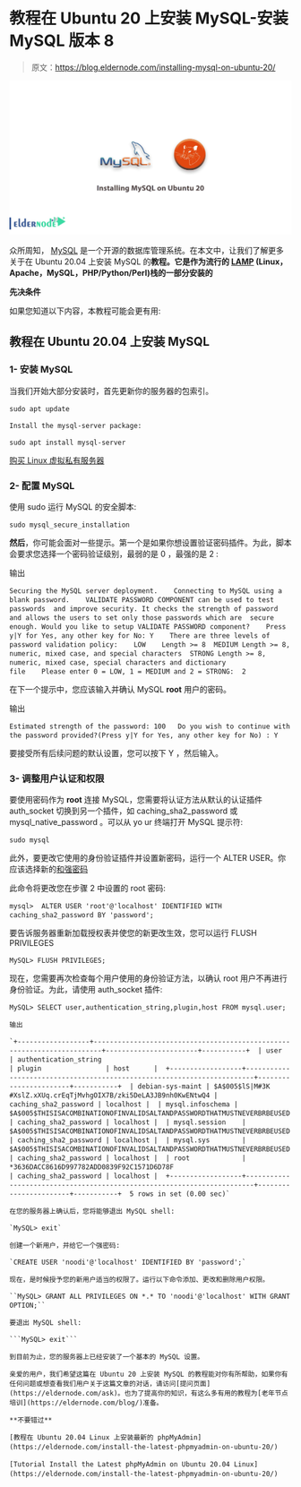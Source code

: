 # 教程在 Ubuntu 20 上安装 MySQL-安装 MySQL 版本 8

> 原文：<https://blog.eldernode.com/installing-mysql-on-ubuntu-20/>

![Tutorial installing MySQL on Ubuntu 20](img/3c5826c7b07af1280521bf635dd34f36.png)

众所周知， [MySQL](https://www.mysql.com/) 是一个开源的数据库管理系统。在本文中，让我们了解更多关于在 Ubuntu 20.04 上安装 MySQL 的**教程。它是作为流行的 [LAMP](https://eldernode.com/how-to-install-lamp-on-ubuntu-20-04/) (Linux，Apache，MySQL，PHP/Python/Perl)栈的一部分安装的**

**先决条件**

如果您知道以下内容，本教程可能会更有用:

## 教程在 Ubuntu 20.04 上安装 MySQL

### 1- 安装 MySQL

当我们开始大部分安装时，首先更新你的服务器的包索引。

```
sudo apt update 
```

```
Install the mysql-server package:
```

```
sudo apt install mysql-server
```

[购买 Linux 虚拟私有服务器](https://eldernode.com/linux-vps/)

### 2- 配置 MySQL

使用 sudo 运行 MySQL 的安全脚本:

```
sudo mysql_secure_installation 
```

**然后**，你可能会面对一些提示。第一个是如果你想设置验证密码插件。为此，脚本会要求您选择一个密码验证级别，最弱的是 0 ，最强的是 2 :

输出

```
Securing the MySQL server deployment.    Connecting to MySQL using a blank password.    VALIDATE PASSWORD COMPONENT can be used to test passwords  and improve security. It checks the strength of password  and allows the users to set only those passwords which are  secure enough. Would you like to setup VALIDATE PASSWORD component?    Press y|Y for Yes, any other key for No: Y    There are three levels of password validation policy:    LOW    Length >= 8  MEDIUM Length >= 8, numeric, mixed case, and special characters  STRONG Length >= 8, numeric, mixed case, special characters and dictionary                  file    Please enter 0 = LOW, 1 = MEDIUM and 2 = STRONG:  2 
```

在下一个提示中，您应该输入并确认 MySQL **root** 用户的密码。

输出

```
Estimated strength of the password: 100   Do you wish to continue with the password provided?(Press y|Y for Yes, any other key for No) : Y
```

要接受所有后续问题的默认设置，您可以按下 Y ，然后输入。

### 3- 调整用户认证和权限

要使用密码作为 **root** 连接 MySQL，您需要将认证方法从默认的认证插件 auth_socket 切换到另一个插件，如 caching_sha2_password 或 mysql_native_password 。可以从 yo ur 终端打开 MySQL 提示符:

```
sudo mysql 
```

此外，要更改它使用的身份验证插件并设置新密码，运行一个 ALTER USER。你应该选择新的[和强密码](https://eldernode.com/how-to-create-strong-password/)

此命令将更改您在步骤 2 中设置的 root 密码:

```
mysql>  ALTER USER 'root'@'localhost' IDENTIFIED WITH caching_sha2_password BY 'password'; 
```

要告诉服务器重新加载授权表并使您的新更改生效，您可以运行 FLUSH PRIVILEGES

```
MySQL> FLUSH PRIVILEGES;
```

现在，您需要再次检查每个用户使用的身份验证方法，以确认 root 用户不再进行身份验证。为此，请使用 auth_socket 插件:

```
MySQL> SELECT user,authentication_string,plugin,host FROM mysql.user; 
```

`输出`

```
`+------------------+------------------------------------------------------------------------+-----------------------+-----------+  | user             | authentication_string                                                  | plugin                | host      |  +------------------+------------------------------------------------------------------------+-----------------------+-----------+  | debian-sys-maint | $A$005$lS|M#3K #XslZ.xXUq.crEqTjMvhgOIX7B/zki5DeLA3JB9nh0KwENtwQ4 | caching_sha2_password | localhost |  | mysql.infoschema | $A$005$THISISACOMBINATIONOFINVALIDSALTANDPASSWORDTHATMUSTNEVERBRBEUSED | caching_sha2_password | localhost |  | mysql.session    | $A$005$THISISACOMBINATIONOFINVALIDSALTANDPASSWORDTHATMUSTNEVERBRBEUSED | caching_sha2_password | localhost |  | mysql.sys        | $A$005$THISISACOMBINATIONOFINVALIDSALTANDPASSWORDTHATMUSTNEVERBRBEUSED | caching_sha2_password | localhost |  | root             | *3636DACC8616D997782ADD0839F92C1571D6D78F                              | caching_sha2_password | localhost |  +------------------+------------------------------------------------------------------------+-----------------------+-----------+  5 rows in set (0.00 sec)`
```

`在您的服务器上确认后，您将能够退出 MySQL shell:`

```
`MySQL> exit`
```

`创建一个新用户，并给它一个强密码:`

```
`CREATE USER 'noodi'@'localhost' IDENTIFIED BY 'password';` 
```

`现在，是时候授予您的新用户适当的权限了。运行以下命令添加、更改和删除用户权限。`

```
``MySQL> GRANT ALL PRIVILEGES ON *.* TO 'noodi'@'localhost' WITH GRANT OPTION;`` 
```

```要退出 MySQL shell:```

```
```MySQL> exit```
```

``到目前为止，您的服务器上已经安装了一个基本的 MySQL 设置。``

``亲爱的用户，我们希望这篇在 Ubuntu 20 上安装 MySQL 的教程能对你有所帮助，如果你有任何问题或想查看我们用户关于这篇文章的对话，请访问[提问页面](https://eldernode.com/ask)。也为了提高你的知识，有这么多有用的教程为[老年节点培训](https://eldernode.com/blog/)准备。``

``**不要错过**``

``[教程在 Ubuntu 20.04 Linux 上安装最新的 phpMyAdmin](https://eldernode.com/install-the-latest-phpmyadmin-on-ubuntu-20/)``

``[Tutorial Install the Latest phpMyAdmin on Ubuntu 20.04 Linux](https://eldernode.com/install-the-latest-phpmyadmin-on-ubuntu-20/)``
